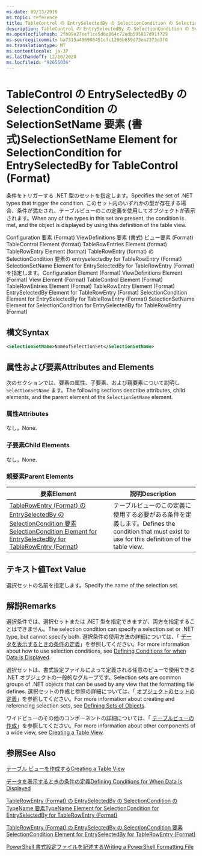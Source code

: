 ```yaml
---
ms.date: 09/13/2016
ms.topic: reference
title: TableControl の EntrySelectedBy の SelectionCondition の SelectionSetName 要素 (書式)
description: TableControl の EntrySelectedBy の SelectionCondition の SelectionSetName 要素 (書式)
ms.openlocfilehash: 2fb09e27eef1ce5d6e864c72edb595817d91f729
ms.sourcegitcommit: ba7315a496986451cfc1296b659d73ea2373d3f0
ms.translationtype: MT
ms.contentlocale: ja-JP
ms.lasthandoff: 12/10/2020
ms.locfileid: "92655036"
---
```

# <a name="selectionsetname-element-for-selectioncondition-for-entryselectedby-for-tablecontrol-format"></a><span data-ttu-id="c9ebc-103">TableControl の EntrySelectedBy の SelectionCondition の SelectionSetName 要素 (書式)</span><span class="sxs-lookup"><span data-stu-id="c9ebc-103">SelectionSetName Element for SelectionCondition for EntrySelectedBy for TableControl (Format)</span></span>

<span data-ttu-id="c9ebc-104">条件をトリガーする .NET 型のセットを指定します。</span><span class="sxs-lookup"><span data-stu-id="c9ebc-104">Specifies the set of .NET types that trigger the condition.</span></span> <span data-ttu-id="c9ebc-105">このセット内のいずれかの型が存在する場合、条件が満たされ、テーブルビューのこの定義を使用してオブジェクトが表示されます。</span><span class="sxs-lookup"><span data-stu-id="c9ebc-105">When any of the types in this set are present, the condition is met, and the object is displayed by using this definition of the table view.</span></span>

<span data-ttu-id="c9ebc-106">Configuration 要素 (Format) ViewDefinitions 要素 (書式) ビュー要素 (Format) TableControl Element (format) TableRowEntries Element (format) TableRowEntry Element (format) TableRowEntry (format) の SelectionCondition 要素の entryselectedby for TableRowEntry (Format) SelectionSetName Element for EntrySelectedBy for TableRowEntry (Format) を指定します。</span><span class="sxs-lookup"><span data-stu-id="c9ebc-106">Configuration Element (Format) ViewDefinitions Element (Format) View Element (Format) TableControl Element (Format) TableRowEntries Element (Format) TableRowEntry Element (Format) EntrySelectedBy Element for TableRowEntry (Format) SelectionCondition Element for EntrySelectedBy for TableRowEntry (Format) SelectionSetName Element for SelectionCondition for EntrySelectedBy for TableRowEntry (Format)</span></span>

## <a name="syntax"></a><span data-ttu-id="c9ebc-107">構文</span><span class="sxs-lookup"><span data-stu-id="c9ebc-107">Syntax</span></span>

```xml
<SelectionSetName>NameofSelectionSet</SelectionSetName>
```

## <a name="attributes-and-elements"></a><span data-ttu-id="c9ebc-108">属性および要素</span><span class="sxs-lookup"><span data-stu-id="c9ebc-108">Attributes and Elements</span></span>

<span data-ttu-id="c9ebc-109">次のセクションでは、要素の属性、子要素、および親要素について説明し `SelectionSetName` ます。</span><span class="sxs-lookup"><span data-stu-id="c9ebc-109">The following sections describe attributes, child elements, and the parent element of the `SelectionSetName` element.</span></span>

### <a name="attributes"></a><span data-ttu-id="c9ebc-110">属性</span><span class="sxs-lookup"><span data-stu-id="c9ebc-110">Attributes</span></span>

<span data-ttu-id="c9ebc-111">なし。</span><span class="sxs-lookup"><span data-stu-id="c9ebc-111">None.</span></span>

### <a name="child-elements"></a><span data-ttu-id="c9ebc-112">子要素</span><span class="sxs-lookup"><span data-stu-id="c9ebc-112">Child Elements</span></span>

<span data-ttu-id="c9ebc-113">なし。</span><span class="sxs-lookup"><span data-stu-id="c9ebc-113">None.</span></span>

### <a name="parent-elements"></a><span data-ttu-id="c9ebc-114">親要素</span><span class="sxs-lookup"><span data-stu-id="c9ebc-114">Parent Elements</span></span>

|<span data-ttu-id="c9ebc-115">要素</span><span class="sxs-lookup"><span data-stu-id="c9ebc-115">Element</span></span>|<span data-ttu-id="c9ebc-116">説明</span><span class="sxs-lookup"><span data-stu-id="c9ebc-116">Description</span></span>|
|-------------|-----------------|
|[<span data-ttu-id="c9ebc-117">TableRowEntry (Format) の EntrySelectedBy の SelectionCondition 要素</span><span class="sxs-lookup"><span data-stu-id="c9ebc-117">SelectionCondition Element for EntrySelectedBy for TableRowEntry (Format)</span></span>](./selectioncondition-element-for-entryselectedby-for-tablecontrol-format.md)|<span data-ttu-id="c9ebc-118">テーブルビューのこの定義に使用する必要がある条件を定義します。</span><span class="sxs-lookup"><span data-stu-id="c9ebc-118">Defines the condition that must exist to use for this definition of the table view.</span></span>|

## <a name="text-value"></a><span data-ttu-id="c9ebc-119">テキスト値</span><span class="sxs-lookup"><span data-stu-id="c9ebc-119">Text Value</span></span>

<span data-ttu-id="c9ebc-120">選択セットの名前を指定します。</span><span class="sxs-lookup"><span data-stu-id="c9ebc-120">Specify the name of the selection set.</span></span>

## <a name="remarks"></a><span data-ttu-id="c9ebc-121">解説</span><span class="sxs-lookup"><span data-stu-id="c9ebc-121">Remarks</span></span>

<span data-ttu-id="c9ebc-122">選択条件では、選択セットまたは .NET 型を指定できますが、両方を指定することはできません。</span><span class="sxs-lookup"><span data-stu-id="c9ebc-122">The selection condition can specify a selection set or .NET type, but cannot specify both.</span></span> <span data-ttu-id="c9ebc-123">選択条件の使用方法の詳細については、「 [データを表示するときの条件の定義](./defining-conditions-for-displaying-data.md)」を参照してください。</span><span class="sxs-lookup"><span data-stu-id="c9ebc-123">For more information about how to use selection conditions, see [Defining Conditions for when Data is Displayed](./defining-conditions-for-displaying-data.md).</span></span>

<span data-ttu-id="c9ebc-124">選択セットは、書式設定ファイルによって定義される任意のビューで使用できる .NET オブジェクトの一般的なグループです。</span><span class="sxs-lookup"><span data-stu-id="c9ebc-124">Selection sets are common groups of .NET objects that can be used by any view that the formatting file defines.</span></span> <span data-ttu-id="c9ebc-125">選択セットの作成と参照の詳細については、「 [オブジェクトのセットの定義](./defining-selection-sets.md)」を参照してください。</span><span class="sxs-lookup"><span data-stu-id="c9ebc-125">For more information about creating and referencing selection sets, see [Defining Sets of Objects](./defining-selection-sets.md).</span></span>

<span data-ttu-id="c9ebc-126">ワイドビューのその他のコンポーネントの詳細については、「 [テーブルビューの作成](./creating-a-table-view.md)」を参照してください。</span><span class="sxs-lookup"><span data-stu-id="c9ebc-126">For more information about other components of a wide view, see [Creating a Table View](./creating-a-table-view.md).</span></span>

## <a name="see-also"></a><span data-ttu-id="c9ebc-127">参照</span><span class="sxs-lookup"><span data-stu-id="c9ebc-127">See Also</span></span>

[<span data-ttu-id="c9ebc-128">テーブル ビューを作成する</span><span class="sxs-lookup"><span data-stu-id="c9ebc-128">Creating a Table View</span></span>](./creating-a-table-view.md)

[<span data-ttu-id="c9ebc-129">データを表示するときの条件の定義</span><span class="sxs-lookup"><span data-stu-id="c9ebc-129">Defining Conditions for When Data Is Displayed</span></span>](./defining-conditions-for-displaying-data.md)

[<span data-ttu-id="c9ebc-130">TableRowEntry (Format) の EntrySelectedBy の SelectionCondition の TypeName 要素</span><span class="sxs-lookup"><span data-stu-id="c9ebc-130">TypeName Element for SelectionCondition for EntrySelectedBy for TableRowEntry (Format)</span></span>](./typename-element-for-selectioncondition-for-entryselectedby-for-tablecontrol-format.md)

[<span data-ttu-id="c9ebc-131">TableRowEntry (Format) の EntrySelectedBy の SelectionCondition 要素</span><span class="sxs-lookup"><span data-stu-id="c9ebc-131">SelectionCondition Element for EntrySelectedBy for TableRowEntry (Format)</span></span>](./selectioncondition-element-for-entryselectedby-for-tablecontrol-format.md)

[<span data-ttu-id="c9ebc-132">PowerShell 書式設定ファイルを記述する</span><span class="sxs-lookup"><span data-stu-id="c9ebc-132">Writing a PowerShell Formatting File</span></span>](./writing-a-powershell-formatting-file.md)
